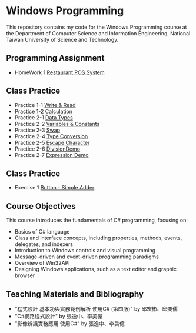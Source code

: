 # Windows Programming
This repository contains my code for the Windows Programming course at the Department of Computer Science and Information Engineering, National Taiwan University of Science and Technology.

## Programming Assignment
- HomeWork 1 [Restaurant POS System](https://github.com/yxleong/NTUST-assignments/tree/main/CS2005701_WindowsProgramming/HomeWork1_POS)

## Class Practice
- Practice 1-1 [Write & Read](https://github.com/yxleong/NTUST-assignments/tree/main/CS2005701_WindowsProgramming/Practice1-1_WriteAndRead)
- Practice 1-2 [Calculation](https://github.com/yxleong/NTUST-assignments/tree/main/CS2005701_WindowsProgramming/Practice1-2_Calculation)
- Practice 2-1 [Data Types](https://github.com/yxleong/NTUST-assignments/tree/main/CS2005701_WindowsProgramming/Practice2-1_DataTypes)
- Practice 2-2 [Variables & Constants](https://github.com/yxleong/NTUST-assignments/tree/main/CS2005701_WindowsProgramming/Practice2-2_VariablesAndConstants)
- Practice 2-3 [Swap](https://github.com/yxleong/NTUST-assignments/tree/main/CS2005701_WindowsProgramming/Practice2-3_Swap)
- Practice 2-4 [Type Conversion](https://github.com/yxleong/NTUST-assignments/tree/main/CS2005701_WindowsProgramming/Practice2-4_TypeConversion)
- Practice 2-5 [Escape Character](https://github.com/yxleong/NTUST-assignments/tree/main/CS2005701_WindowsProgramming/Practice2-5_EscapeCharacter)
- Practice 2-6 [DivisionDemo](https://github.com/yxleong/NTUST-assignments/tree/main/CS2005701_WindowsProgramming/Practice2-6_DivisionDemo)
- Practice 2-7 [Expression Demo](https://github.com/yxleong/NTUST-assignments/tree/main/CS2005701_WindowsProgramming/Practice2-7_ExpressionDemo)

## Class Practice
- Exercise 1 [Button - Simple Adder](https://github.com/yxleong/NTUST-assignments/tree/main/CS2005701_WindowsProgramming/Exercise1_ButtonSimpleAdder)

## Course Objectives
This course introduces the fundamentals of C# programming, focusing on:
- Basics of C# language
- Class and interface concepts, including properties, methods, events, delegates, and indexers
- Introduction to Windows controls and visual programming
- Message-driven and event-driven programming paradigms
- Overview of Win32API
- Designing Windows applications, such as a text editor and graphic browser

## Teaching Materials and Bibliography
- "程式設計 基本功與實務範例解析 使用C# (第四版)" by 邱宏彬、邱奕儒
- "C#網路程式設計" by 張逸中、李美億
- "影像辨識實務應用 使用C#" by 張逸中、李美億
